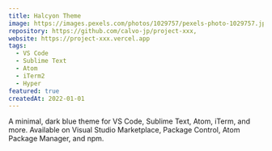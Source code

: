 ```yaml
---
title: Halcyon Theme
image: https://images.pexels.com/photos/1029757/pexels-photo-1029757.jpeg?auto=compress&cs=tinysrgb&w=1260&h=750&dpr=2
repository: https://github.com/calvo-jp/project-xxx,
website: https://project-xxx.vercel.app
tags:
  - VS Code
  - Sublime Text
  - Atom
  - iTerm2
  - Hyper
featured: true
createdAt: 2022-01-01
---
```


A minimal, dark blue theme for VS Code, Sublime Text, Atom, iTerm, and more. Available on Visual Studio Marketplace, Package Control, Atom Package Manager, and npm.

